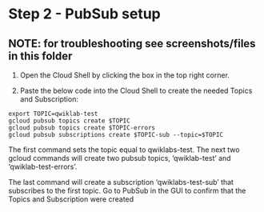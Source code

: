 # Step 2 - PubSub setup

## **NOTE: for troubleshooting see screenshots/files in this folder**

  1. Open the Cloud Shell by clicking the box in the top right corner.

  2. Paste the below code into the Cloud Shell to create the needed Topics and Subscription:
  
    export TOPIC=qwiklab-test
    gcloud pubsub topics create $TOPIC
    gcloud pubsub topics create $TOPIC-errors
    gcloud pubsub subscriptions create $TOPIC-sub --topic=$TOPIC

The first command sets the topic equal to qwiklabs-test. The next two gcloud commands will create two pubsub topics, ‘qwiklab-test’ and ‘qwiklab-test-errors’.

The last command will create a subscription ‘qwiklabs-test-sub’ that subscribes to the first topic. Go to PubSub in the GUI to confirm that the Topics and Subscription were created
